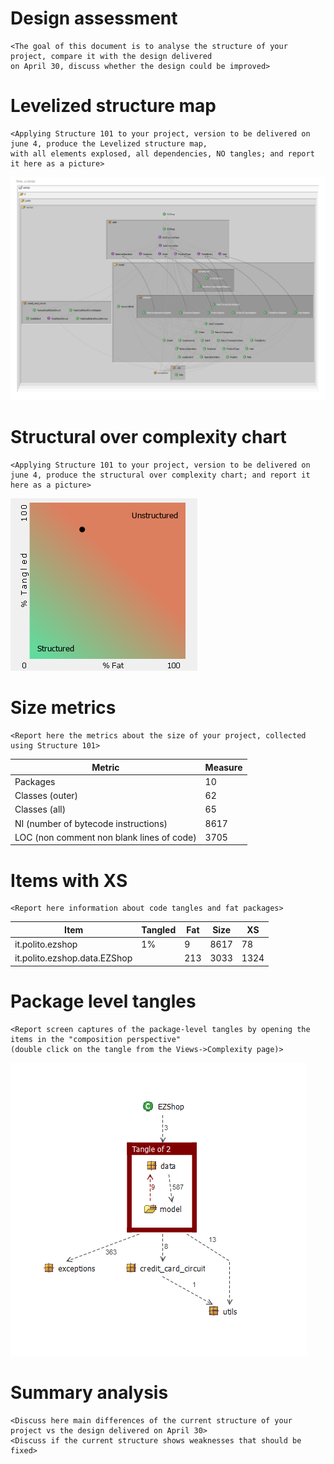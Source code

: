 # Design assessment


```
<The goal of this document is to analyse the structure of your project, compare it with the design delivered
on April 30, discuss whether the design could be improved>
```

# Levelized structure map
```
<Applying Structure 101 to your project, version to be delivered on june 4, produce the Levelized structure map,
with all elements explosed, all dependencies, NO tangles; and report it here as a picture>
```

![LSM](images/LSM.png)

# Structural over complexity chart
```
<Applying Structure 101 to your project, version to be delivered on june 4, produce the structural over complexity chart; and report it here as a picture>
```

![Structural over complexity](images/structural_over_complexity.png)

# Size metrics

```
<Report here the metrics about the size of your project, collected using Structure 101>
```



| Metric                                    | Measure |
| ----------------------------------------- | ------- |
| Packages                                  | 10      |
| Classes (outer)                           | 62      |
| Classes (all)                             | 65      |
| NI (number of bytecode instructions)      | 8617    |
| LOC (non comment non blank lines of code) | 3705    |



# Items with XS

```
<Report here information about code tangles and fat packages>
```

| Item | Tangled | Fat  | Size | XS   |
| ---- | ------- | ---- | ---- | ---- |
| it.polito.ezshop | 1% | 9 | 8617 | 78 |
| it.polito.ezshop.data.EZShop | | 213 | 3033 | 1324 |



# Package level tangles

```
<Report screen captures of the package-level tangles by opening the items in the "composition perspective" 
(double click on the tangle from the Views->Complexity page)>
```

![Tangle](images/tangle.png)

# Summary analysis
```
<Discuss here main differences of the current structure of your project vs the design delivered on April 30>
<Discuss if the current structure shows weaknesses that should be fixed>
```

